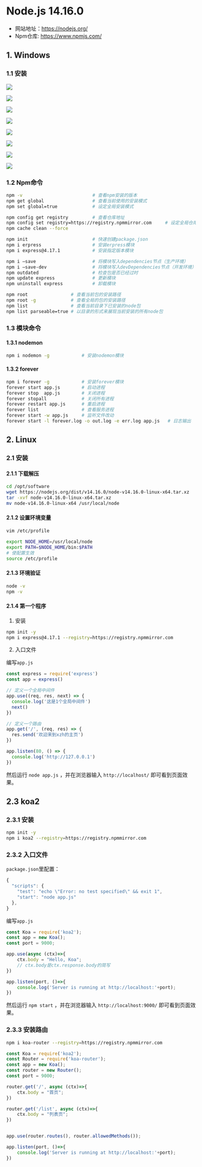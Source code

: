 
#  Node.js 14.16.0

- 网站地址：https://nodejs.org/
- Npm仓库: https://www.npmjs.com/

## 1. Windows

### 1.1 安装

![](../../assets/_images/deploy/node/1.png)

![](../../assets/_images/deploy/node/2.png)

![](../../assets/_images/deploy/node/3.png)

![](../../assets/_images/deploy/node/4.png)

![](../../assets/_images/deploy/node/5.png)

![](../../assets/_images/deploy/node/6.png)

![](../../assets/_images/deploy/node/7.png)

![](../../assets/_images/deploy/node/8.png)


### 1.2 Npm命令

```bash
npm -v                          # 查看npm安装的版本
npm get global                  # 查看当前使用的安装模式
npm set global=true             # 设定全局安装模式

npm config get registry         # 查看仓库地址
npm config set registry=https://registry.npmmirror.com     # 设定全局仓库地址
npm cache clean --force

npm init                        # 快速创建package.json
npm i erpress                   # 安装erpress模块
npm i express@4.17.1            # 安装指定版本模块

npm i –save                     # 将模块写入dependencies节点（生产环境）
npm i –save-dev                 # 将模块写入devDependencies节点（开发环境）
npm outdated                    # 检查包是否已经过时
npm update express              # 更新模块
npm uninstall express           # 卸载模块

npm root                # 查看当前包的安装路径
npm root -g             # 查看全局的包的安装路径
npm list                # 查看当前目录下已安装的node包
npm list parseable=true # 以目录的形式来展现当前安装的所有node包
```

### 1.3 模块命令

#### 1.3.1 nodemon

```bash
npm i nodemon -g            # 安装nodemon模块
```

#### 1.3.2 forever

```bash
npm i forever -g            # 安装forever模块
forever start app.js        # 启动进程
forever stop  app.js        # 关闭进程
forever stopall             # 关闭所有进程
forever restart app.js      # 重启进程
forever list                # 查看服务进程
forever start -w app.js     # 监听文件改动
forever start -l forever.log -o out.log -e err.log app.js   # 日志输出
```

## 2. Linux

### 2.1 安装

#### 2.1.1 下载解压

```bash
cd /opt/software
wget https://nodejs.org/dist/v14.16.0/node-v14.16.0-linux-x64.tar.xz
tar -xvf node-v14.16.0-linux-x64.tar.xz
mv node-v14.16.0-linux-x64 /usr/local/node
```

#### 2.1.2 设置环境变量

```bash
vim /etc/profile
```

```bash
export NODE_HOME=/usr/local/node
export PATH=$NODE_HOME/bin:$PATH
# 使配置生效
source /etc/profile     
```

#### 2.1.3 环境验证

```bash
node -v
npm -v
```

#### 2.1.4 第一个程序

1. 安装

```bash
npm init -y
npm i express@4.17.1 --registry=https://registry.npmmirror.com
```

2. 入口文件

编写`app.js`

```js
const express = require('express')
const app = express()

// 定义一个全局中间件
app.use((req, res, next) => {
  console.log('这是1个全局中间件')
  next()
})

// 定义一个路由
app.get('/', (req, res) => {
  res.send('欢迎来到xzh的主页')
})

app.listen(80, () => {
  console.log('http://127.0.0.1')
})
```

然后运行 `node app.js` ，并在浏览器输入 `http://localhost/` 即可看到页面效果。

## 2.3 koa2

### 2.3.1 安装

```bash
npm init -y
npm i koa2 --registry=https://registry.npmmirror.com
```

### 2.3.2 入口文件

`package.json`里配置：

```js
{
  "scripts": {
    "test": "echo \"Error: no test specified\" && exit 1",
    "start": "node app.js"
  },
}
```

编写`app.js`

```js
const Koa = require('koa2');
const app = new Koa();
const port = 9000;

app.use(async (ctx)=>{
    ctx.body = "Hello, Koa";
  	// ctx.body是ctx.response.body的简写
})

app.listen(port, ()=>{
    console.log('Server is running at http://localhost:'+port);
})
```

然后运行 `npm start` ，并在浏览器输入 `http://localhost:9000/` 即可看到页面效果。


### 2.3.3 安装路由

```bash
npm i koa-router --registry=https://registry.npmmirror.com
```

```js
const Koa = require('koa2');
const Router = require('koa-router');
const app = new Koa();
const router = new Router();
const port = 9000;

router.get('/', async (ctx)=>{
    ctx.body = "首页";
})

router.get('/list', async (ctx)=>{
    ctx.body = "列表页";
})


app.use(router.routes(), router.allowedMethods());

app.listen(port, ()=>{
    console.log('Server is running at http://localhost:'+port);
})
```